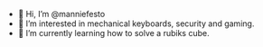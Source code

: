 - 👋 Hi, I’m @manniefesto
- 👀 I’m interested in mechanical keyboards, security and gaming.
- 🌱 I’m currently learning how to solve a rubiks cube.
